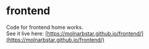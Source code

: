 # frontend
Code for frontend home works.  
See it live here:
[https://molnarbstar.github.io/frontend/](https://molnarbstar.github.io/frontend/)

